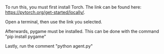 To run this, you must first install Torch. The link can be found here: https://pytorch.org/get-started/locally/.

Open a terminal, then use the link you selected.

Afterwards, pygame must be installed. This can be done with the command "pip install pygame"

Lastly, run the comment "python agent.py"
